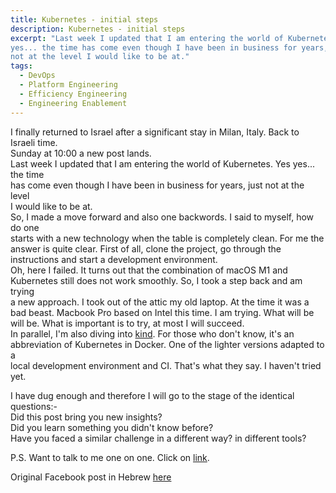```yaml
---
title: Kubernetes - initial steps
description: Kubernetes - initial steps
excerpt: "Last week I updated that I am entering the world of Kubernetes. Yes
yes... the time has come even though I have been in business for years, just
not at the level I would like to be at."
tags:
  - DevOps
  - Platform Engineering
  - Efficiency Engineering
  - Engineering Enablement
---
```

I finally returned to Israel after a significant stay in Milan, Italy. Back to
Israeli time.  
Sunday at 10:00 a new post lands.  
Last week I updated that I am entering the world of Kubernetes. Yes yes... the
time  
has come even though I have been in business for years, just not at the level  
I would like to be at.  
So, I made a move forward and also one backwords. I said to myself, how do one  
starts with a new technology when the table is completely clean. For me the  
answer is quite clear. First of all, clone the project, go through the  
instructions and start a development environment.  
Oh, here I failed. It turns out that the combination of macOS M1 and  
Kubernetes still does not work smoothly. So, I took a step back and am trying  
a new approach. I took out of the attic my old laptop. At the time it was a  
bad beast. Macbook Pro based on Intel this time. I am trying. What will be  
will be. What is important is to try, at most I will succeed.  
In parallel, I'm also diving into [kind][3]. For those who don't know, it's an  
abbreviation of Kubernetes in Docker. One of the lighter versions adapted to a  
local development environment and CI. That's what they say. I haven't tried yet.

I have dug enough and therefore I will go to the stage of the identical
questions:-  
Did this post bring you new insights?  
Did you learn something you didn't know before?  
Have you faced a similar challenge in a different way? in different tools?  

P.S. Want to talk to me one on one. Click on
[link][1].

Original Facebook post in Hebrew [here][2]

[1]: https://calendly.com/lmilbaum/chitchat
[2]: https://www.facebook.com/groups/devopsloft/posts/1852452395148289/
[3]: https://kind.sigs.k8s.io/
